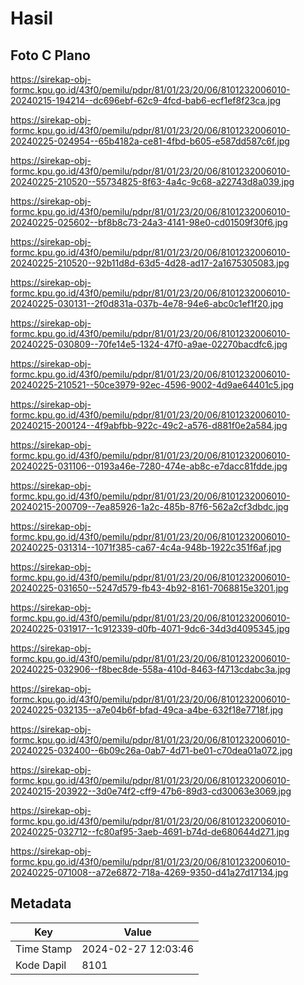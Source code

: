# Hasil

## Foto C Plano

https://sirekap-obj-formc.kpu.go.id/43f0/pemilu/pdpr/81/01/23/20/06/8101232006010-20240215-194214--dc696ebf-62c9-4fcd-bab6-ecf1ef8f23ca.jpg

https://sirekap-obj-formc.kpu.go.id/43f0/pemilu/pdpr/81/01/23/20/06/8101232006010-20240225-024954--65b4182a-ce81-4fbd-b605-e587dd587c6f.jpg

https://sirekap-obj-formc.kpu.go.id/43f0/pemilu/pdpr/81/01/23/20/06/8101232006010-20240225-210520--55734825-8f63-4a4c-9c68-a22743d8a039.jpg

https://sirekap-obj-formc.kpu.go.id/43f0/pemilu/pdpr/81/01/23/20/06/8101232006010-20240225-025602--bf8b8c73-24a3-4141-98e0-cd01509f30f6.jpg

https://sirekap-obj-formc.kpu.go.id/43f0/pemilu/pdpr/81/01/23/20/06/8101232006010-20240225-210520--92b11d8d-63d5-4d28-ad17-2a1675305083.jpg

https://sirekap-obj-formc.kpu.go.id/43f0/pemilu/pdpr/81/01/23/20/06/8101232006010-20240225-030131--2f0d831a-037b-4e78-94e6-abc0c1ef1f20.jpg

https://sirekap-obj-formc.kpu.go.id/43f0/pemilu/pdpr/81/01/23/20/06/8101232006010-20240225-030809--70fe14e5-1324-47f0-a9ae-02270bacdfc6.jpg

https://sirekap-obj-formc.kpu.go.id/43f0/pemilu/pdpr/81/01/23/20/06/8101232006010-20240225-210521--50ce3979-92ec-4596-9002-4d9ae64401c5.jpg

https://sirekap-obj-formc.kpu.go.id/43f0/pemilu/pdpr/81/01/23/20/06/8101232006010-20240215-200124--4f9abfbb-922c-49c2-a576-d881f0e2a584.jpg

https://sirekap-obj-formc.kpu.go.id/43f0/pemilu/pdpr/81/01/23/20/06/8101232006010-20240225-031106--0193a46e-7280-474e-ab8c-e7dacc81fdde.jpg

https://sirekap-obj-formc.kpu.go.id/43f0/pemilu/pdpr/81/01/23/20/06/8101232006010-20240215-200709--7ea85926-1a2c-485b-87f6-562a2cf3dbdc.jpg

https://sirekap-obj-formc.kpu.go.id/43f0/pemilu/pdpr/81/01/23/20/06/8101232006010-20240225-031314--1071f385-ca67-4c4a-948b-1922c351f6af.jpg

https://sirekap-obj-formc.kpu.go.id/43f0/pemilu/pdpr/81/01/23/20/06/8101232006010-20240225-031650--5247d579-fb43-4b92-8161-7068815e3201.jpg

https://sirekap-obj-formc.kpu.go.id/43f0/pemilu/pdpr/81/01/23/20/06/8101232006010-20240225-031917--1c912339-d0fb-4071-9dc6-34d3d4095345.jpg

https://sirekap-obj-formc.kpu.go.id/43f0/pemilu/pdpr/81/01/23/20/06/8101232006010-20240225-032906--f8bec8de-558a-410d-8463-f4713cdabc3a.jpg

https://sirekap-obj-formc.kpu.go.id/43f0/pemilu/pdpr/81/01/23/20/06/8101232006010-20240225-032135--a7e04b6f-bfad-49ca-a4be-632f18e7718f.jpg

https://sirekap-obj-formc.kpu.go.id/43f0/pemilu/pdpr/81/01/23/20/06/8101232006010-20240225-032400--6b09c26a-0ab7-4d71-be01-c70dea01a072.jpg

https://sirekap-obj-formc.kpu.go.id/43f0/pemilu/pdpr/81/01/23/20/06/8101232006010-20240215-203922--3d0e74f2-cff9-47b6-89d3-cd30063e3069.jpg

https://sirekap-obj-formc.kpu.go.id/43f0/pemilu/pdpr/81/01/23/20/06/8101232006010-20240225-032712--fc80af95-3aeb-4691-b74d-de680644d271.jpg

https://sirekap-obj-formc.kpu.go.id/43f0/pemilu/pdpr/81/01/23/20/06/8101232006010-20240225-071008--a72e6872-718a-4269-9350-d41a27d17134.jpg


## Metadata

| Key        | Value               |
| ---------- | ------------------- |
| Time Stamp | 2024-02-27 12:03:46 |
| Kode Dapil | 8101                |



